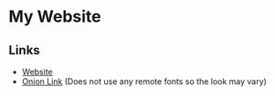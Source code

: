 # My Website
## Links

- [Website](https://nexus-r21.codeberg.page)
- [Onion Link](http://wwhlv5t5t3bd2lhpv6l5vypnsv3dazznaaa24dgwdbi2jaa4h3pb4ryd.onion) (Does not use any remote fonts so the look may vary)
